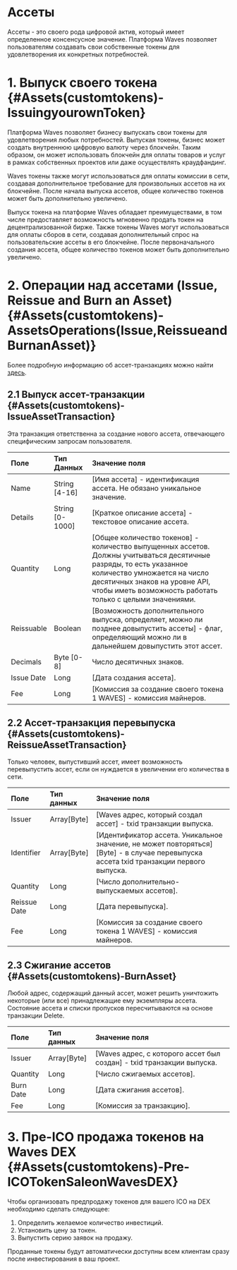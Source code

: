 # Ассеты

Ассеты - это своего рода цифровой актив, который имеет определенное консенсусное значение. Платформа Waves позволяет пользователям
создавать свои собственные токены для удовлетворения их конкретных потребностей.

# 1. Выпуск своего токена {#Assets(customtokens)-IssuingyourownToken}

Платформа Waves позволяет бизнесу выпускать свои токены для удовлетворения любых потребностей. Выпуская токены, бизнес может
создать внутреннюю цифровую валюту через блокчейн. Таким образом, он может использовать блокчейн для оплаты товаров и услуг
в рамках собственных проектов или даже осуществлять краудфандинг.

Waves токены также могут использоваться для оплаты комиссии в сети, создавая дополнительное требование для произвольных ассетов на их блокчейне. После начала выпуска ассетов, общее количество токенов может быть дополнительно увеличено.

Выпуск токена на платформе Waves обладает преимуществами, в том числе предоставляет возможность мгновенно продать токен на
децентрализованной бирже. Также токены Waves могут использоваться для оплаты сборов в сети, создавая дополнительный спрос
на пользовательские ассеты в его блокчейне. После первоначального создания ассета, общее количество токенов
может быть дополнительно увеличено.

# 2. Операции над ассетами \(Issue, Reissue and Burn an Asset\) {#Assets(customtokens)-AssetsOperations(Issue,ReissueandBurnanAsset)}

Более подробную информацию об ассет-транзакциях можно найти [здесь](/development-and-api/waves-node-rest-api/asset-transactions.md).

## 2.1 Выпуск ассет-транзакции {#Assets(customtokens)-IssueAssetTransaction}

Эта транзакция ответственна за создание нового ассета, отвечающего специфическим запросам пользователя.

| Поле | Тип Данных |Значение поля |
| :--- |:--- |:--- |
| Name | String \[4-16\] |\[Имя ассета\]  - идентификация ассета. Не обязано уникальное значение. |
| Details | String \[0-1000\] |\[Краткое описание ассета\] - текстовое описание ассета. |
| Quantity | Long |\[Общее количество токенов\] - количество выпущенных ассетов. Должны учитываться десятичные разряды, то есть указанное количество умножается на число десятичных знаков на уровне API, чтобы иметь возможность работать только с целыми значениями.  |
| Reissuable  |Boolean |\[Возможность дополнительного выпуска, определяет, можно ли позднее довыпустить ассеты\] - флаг, определяющий можно ли в дальнейшем довыпустить этот ассет. |
| Decimals |Byte \[0-8\] | Число десятичных знаков. |
| Issue Date |Long |\[Дата создания ассета\]. |
| Fee | Long |\[Комиссия за создание своего токена 1 WAVES\] - комиссия майнеров. |

## 2.2 Ассет-транзакция перевыпуска {#Assets(customtokens)-ReissueAssetTransaction}

Только человек, выпустивший ассет, имеет возможность перевыпустить ассет, если он нуждается в увеличении его количества в сети.

| Поле | Тип данных |Значение поля |
| :--- | :--- | :--- |
| Issuer | Array\[Byte\] |\[Waves адрес, который создал ассет\] - txid транзакции выпуска. |
| Identifier | Array\[Byte\] |\[Идентификатор ассета. Уникальное значение, не может повторяться\] \[Byte\] - в случае перевыпуска ассета txid транзакции первого выпуска. |
| Quantity | Long |\[Число дополнительно-выпускаемых ассетов\].  |
| Reissue Date | Long |\[Дата перевыпуска\]. |
| Fee | Long |\[Комиссия за создание своего токена 1 WAVES\]  - комиссия майнеров. |

## 2.3 Сжигание ассетов {#Assets(customtokens)-BurnAsset}

Любой адрес, содержащий данный ассет, может решить уничтожить некоторые \(или все\) принадлежащие ему экземпляры ассета. Состояние ассета и списки пропусков пересчитываются на основе транзакции Delete.

| Поле | Тип данных|Значение поля |
| :--- |:--- | :--- |
| Issuer | Array\[Byte\] |\[Waves адрес, с которого ассет был создан\] - txid транзакции выпуска. |
| Quantity | Long |\[Число сжигаемых ассетов\]. |
| Burn Date | Long|\[Дата сжигания ассетов\]. |
| Fee | Long |\[Комиссия за транзакцию\]. |

# 3. Пре-ICO продажа токенов на Waves DEX {#Assets(customtokens)-Pre-ICOTokenSaleonWavesDEX}

Чтобы организовать предпродажу токенов для вашего ICO на DEX необходимо сделать следующее:

1. Определить желаемое количество инвестиций. 
2. Установить цену за токен.
3. Выпустить серию заявок на продажу.

Проданные токены будут автоматически доступны всем клиентам сразу после инвестирования в ваш проект.
